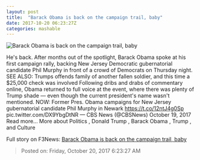 ```yaml
---
layout: post
title:  "Barack Obama is back on the campaign trail, baby"
date: 2017-10-20 06:23:27Z
categories: mashable
---
```


![Barack Obama is back on the campaign trail, baby](https://i.amz.mshcdn.com/glJoBrkSLA6F8M7DMoS3nLpy7uc=/1200x630/2017%2F10%2F20%2F67%2F8d9d9f17fb374e618c8b1bd8b12c4770.7092b.jpg)

He's back. After months out of the spotlight, Barack Obama spoke at his first campaign rally, backing New Jersey Democratic gubernatorial candidate Phil Murphy in front of a crowd of Democrats on Thursday night. SEE ALSO: Trumps offends family of another fallen soldier, and this time a $25,000 check was involved Following dribs and drabs of commentary online, Obama returned to full voice at the event, where there was plenty of Trump shade — even though the current president's name wasn't mentioned. NOW: Former Pres. Obama campaigns for New Jersey gubernatorial candidate Phil Murphy in Newark https://t.co/12ntJ4g0Sp pic.twitter.com/DX9YbgDtNR — CBS News (@CBSNews) October 19, 2017 Read more... More about Politics , Donald Trump , Barack Obama , Trump , and Culture


Full story on F3News: [Barack Obama is back on the campaign trail, baby](http://www.f3nws.com/n/GWQJAD)

> Posted on: Friday, October 20, 2017 6:23:27 AM
